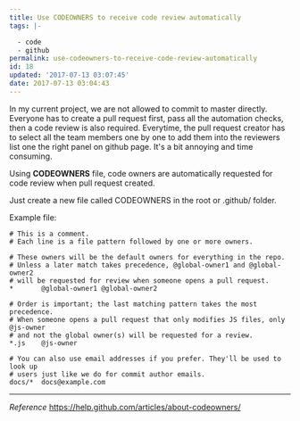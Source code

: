 ```yaml
---
title: Use CODEOWNERS to receive code review automatically
tags: |-

  - code
  - github
permalink: use-codeowners-to-receive-code-review-automatically
id: 18
updated: '2017-07-13 03:07:45'
date: 2017-07-13 03:04:43
---
```


In my current project, we are not allowed to commit to master directly. Everyone has to create a pull request first, pass all the automation checks, then a code review is also required. Everytime, the pull request creator has to select all the team members one by one to add them into the reviewers list one the right panel on github page. It's a bit annoying and time consuming.

Using __CODEOWNERS__ file, code owners are automatically requested for code review when pull request created.

Just create a new file called CODEOWNERS in the root or .github/ folder.

Example file:
```
# This is a comment.
# Each line is a file pattern followed by one or more owners.

# These owners will be the default owners for everything in the repo.
# Unless a later match takes precedence, @global-owner1 and @global-owner2
# will be requested for review when someone opens a pull request.
*       @global-owner1 @global-owner2

# Order is important; the last matching pattern takes the most precedence.
# When someone opens a pull request that only modifies JS files, only @js-owner
# and not the global owner(s) will be requested for a review.
*.js    @js-owner

# You can also use email addresses if you prefer. They'll be used to look up
# users just like we do for commit author emails.
docs/*  docs@example.com
```

---
_Reference_
https://help.github.com/articles/about-codeowners/